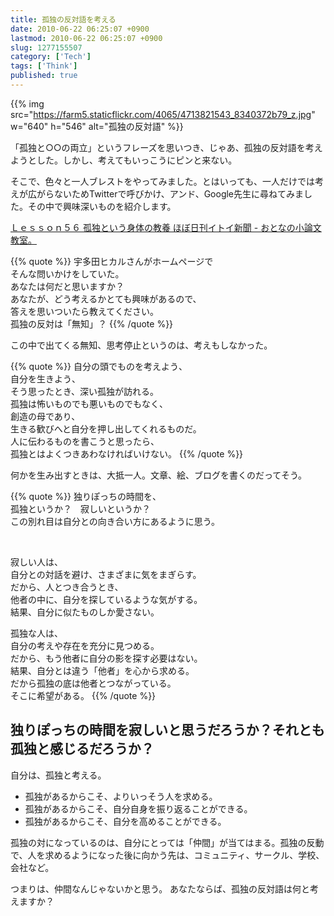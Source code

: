```yaml
---
title: 孤独の反対語を考える
date: 2010-06-22 06:25:07 +0900
lastmod: 2010-06-22 06:25:07 +0900
slug: 1277155507
category: ['Tech']
tags: ['Think']
published: true
---
```



{{% img src="https://farm5.staticflickr.com/4065/4713821543_8340372b79_z.jpg" w="640" h="546" alt="孤独の反対語" %}}

「孤独と○○の両立」というフレーズを思いつき、じゃあ、孤独の反対語を考えようとした。しかし、考えてもいっこうにピンと来ない。

そこで、色々と一人ブレストをやってみました。とはいっても、一人だけでは考えが広がらないためTwitterで呼びかけ、アンド、Google先生に尋ねてみました。その中で興味深いものを紹介します。


[Ｌｅｓｓｏｎ５６ 孤独という身体の教養 ほぼ日刊イトイ新聞 \- おとなの小論文教室。](https://www.1101.com/essay/2001-08-08.html)

{{% quote %}}
宇多田ヒカルさんがホームページで  
そんな問いかけをしていた。  
あなたは何だと思いますか？  
あなたが、どう考えるかとても興味があるので、  
答えを思いついたら教えてください。  
孤独の反対は「無知」？
{{% /quote %}}


この中で出てくる無知、思考停止というのは、考えもしなかった。



{{% quote %}}
自分の頭でものを考えよう、<br />
自分を生きよう、<br />
そう思ったとき、深い孤独が訪れる。<br />
孤独は怖いものでも悪いものでもなく、<br />
創造の母であり、<br />
生きる歓びへと自分を押し出してくれるものだ。<br />
人に伝わるものを書こうと思ったら、<br />
孤独とはよくつきあわなければいけない。
{{% /quote %}}


何かを生み出すときは、大抵一人。文章、絵、ブログを書くのだってそう。

{{% quote %}}
独りぽっちの時間を、<br />
孤独というか？　寂しいというか？<br />
この別れ目は自分との向き合い方にあるように思う。</p><br />

寂しい人は、<br />
自分との対話を避け、さまざまに気をまぎらす。<br />
だから、人とつき合うとき、<br />
他者の中に、自分を探しているような気がする。<br />
結果、自分に似たものしか愛さない。

孤独な人は、<br />
自分の考えや存在を充分に見つめる。<br />
だから、もう他者に自分の影を探す必要はない。<br />
結果、自分とは違う「他者」を心から求める。<br />
だから孤独の底は他者とつながっている。<br />
そこに希望がある。
{{% /quote %}}


## 独りぽっちの時間を寂しいと思うだろうか？それとも孤独と感じるだろうか？

自分は、孤独と考える。

- 孤独があるからこそ、よりいっそう人を求める。
- 孤独があるからこそ、自分自身を振り返ることができる。
- 孤独があるからこそ、自分を高めることができる。

孤独の対になっているのは、自分にとっては「仲間」が当てはまる。孤独の反動で、人を求めるようになった後に向かう先は、コミュニティ、サークル、学校、会社など。

つまりは、仲間なんじゃないかと思う。
あなたならば、孤独の反対語は何と考えますか？
